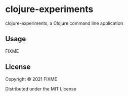 # clojure-experiments

clojure-experiments, a Clojure command line application

## Usage

FIXME

## License

Copyright © 2021 FIXME

Distributed under the MIT License
